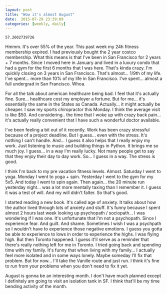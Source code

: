 ```yaml
---
layout: post
title: "Wow it's almost August"
date:  2015-07-29 23:39:09
categories: [weekly, daily]
---
```

```209 days, 23:38:52.987089
57.2602739726
```
Hmmm. It's over 55% of the year. This past week my 24h fitness membership expired. I had previously bought the 2 year costco membership. What this means is that I've been in San Francisco for 2 years + 7 months. Since I moved here in January and lived in a luxury condo that had a gym for the first 6 months that I was here. That's kinda crazy. I'm quickly closing on 3 years in San Francisco. That's almost... 1/9th of my life. I've spent... more than 10% of my life in San Francisco. I've spent... almost a full undergrad in San Francisco. Whoa.

For all the talk about american healthcare being bad. I feel that it's actually fine. Sure... healthcare cost my employer a fortune. But for me... it's essentially the same in the States as Canada. Actually... it might actually be cheaper. I saw my sports chiropractor this Monday. I think the average visit is like $50. And considering.. the time that I woke up with crazy back pain... it's actually really convenient that I have such a wonderful doctor available. 

I've been feeling a bit out of it recently. Work has been crazy stressful because of a project deadline. But I guess... even with the stress. It's nothing I can't handle. And... I guess it also helps that I really enjoy my work. Just listening to music and building things in Python. It brings me so much joy. I guess... in a way I'm really lucky. Not many people get to say that they enjoy their day to day work. So... I guess in a way. The stress is good.

I think I'm back to my pre vacation fitness levels. Almost. Saturday I went to yoga. Monday I went to yoga + spin. Yesterday I went to the gym for my 5x5. And today I went to spin again. Then again... the 20 minute run yesterday night... was a lot more mentally taxing than I remember it. I guess it was a test of will. And my will didn't falter. So that's good. 

I started reading a new book. It's called age of anxiety. It talks about how the author lived through lots of anxiety and stuff. It's funny because I spent almost 2 hours last week looking up psychopath / sociopath... I was wondering if I was one. It's unfortunate that I'm not a psychopath. Since I experience fear. And guilt. And shame. Sometimes I wish I was a psychpath so I wouldn't have to experience those negative emotions. I guess you gotta be able to experience to lows in order to experience the highs. I was flying high. But then Toronto happened. I guess it'll serve as a reminder that there's really nothing left for me in Toronto. I tried going back and spending time with my family. It's funny that when living with my family... I actually feel more isolated and in some ways lonely. Maybe someday I'll fix that problem. But for now... I'll take the Vanille route and just run. I think it's fine to run from your problems when you don't need to fix it yet. 

August is gonna be an interesting month. I don't have much planned except I definitely am going to visit an isolation tank in SF. I think that'll be my time bending activity of the month.
